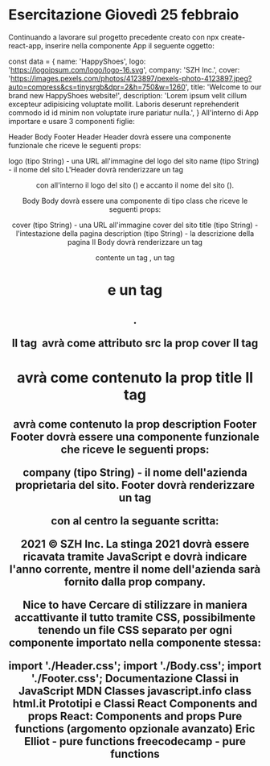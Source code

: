 # Esercitazione Giovedì 25 febbraio

Continuando a lavorare sul progetto precedente creato con npx create-react-app, inserire nella componente App il seguente oggetto:

const data = {
  name: 'HappyShoes',
  logo: 'https://logoipsum.com/logo/logo-16.svg',
  company: 'SZH Inc.',
  cover: 'https://images.pexels.com/photos/4123897/pexels-photo-4123897.jpeg?auto=compress&cs=tinysrgb&dpr=2&h=750&w=1260',
  title: 'Welcome to our brand new HappyShoes website!',
  description: 'Lorem ipsum velit cillum excepteur adipisicing voluptate mollit. Laboris deserunt reprehenderit commodo id id minim non voluptate irure pariatur nulla.',
}
All'interno di App importare e usare 3 componenti figlie:

Header
Body
Footer
Header
Header dovrà essere una componente funzionale che riceve le seguenti props:

logo (tipo String) - una URL all'immagine del logo del sito
name (tipo String) - il nome del sito
L'Header dovrà renderizzare un tag <header> con all'interno il logo del sito (<img />) e accanto il nome del sito (<span>).

Body
Body dovrà essere una componente di tipo class che riceve le seguenti props:

cover (tipo String) - una URL all'immagine cover del sito
title (tipo String) - l'intestazione della pagina
description (tipo String) - la descrizione della pagina
Il Body dovrà renderizzare un tag <main> contente un tag <img>, un tag <h1> e un tag <h2>.

Il tag <img> avrà come attributo src la prop cover
Il tag <h1> avrà come contenuto la prop title
Il tag <h2> avrà come contenuto la prop description
Footer
Footer dovrà essere una componente funzionale che riceve le seguenti props:

company (tipo String) - il nome dell'azienda proprietaria del sito.
Footer dovrà renderizzare un tag <footer> con al centro la seguante scritta:

2021 © SZH Inc.
La stinga 2021 dovrà essere ricavata tramite JavaScript e dovrà indicare l'anno corrente, mentre il nome dell'azienda sarà fornito dalla prop company.

Nice to have
Cercare di stilizzare in maniera accattivante il tutto tramite CSS, possibilmente tenendo un file CSS separato per ogni componente importato nella componente stessa:

import './Header.css';
import './Body.css';
import './Footer.css';
Documentazione
Classi in JavaScript
MDN Classes
javascript.info class
html.it Prototipi e Classi
React Components and props
React: Components and props
Pure functions (argomento opzionale avanzato)
Eric Elliot - pure functions
freecodecamp - pure functions
